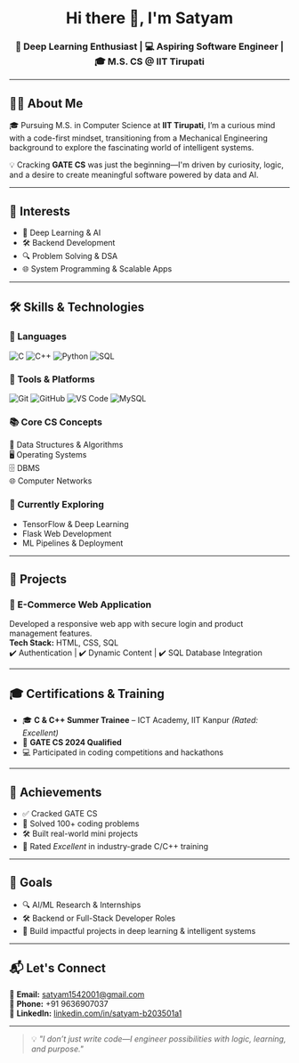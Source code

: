 <h1 align="center">Hi there 👋, I'm Satyam</h1>
<h3 align="center">🧠 Deep Learning Enthusiast | 💻 Aspiring Software Engineer | 🎓 M.S. CS @ IIT Tirupati</h3>

---

## 👨‍💻 About Me

🎓 Pursuing M.S. in Computer Science at **IIT Tirupati**, I’m a curious mind with a code-first mindset, transitioning from a Mechanical Engineering background to explore the fascinating world of intelligent systems.

💡 Cracking **GATE CS** was just the beginning—I'm driven by curiosity, logic, and a desire to create meaningful software powered by data and AI.

---

## 🌟 Interests

- 🤖 Deep Learning & AI  
- 🛠️ Backend Development  
- 🔍 Problem Solving & DSA  
- 🌐 System Programming & Scalable Apps

---

## 🛠️ Skills & Technologies

### 🚀 Languages
![C](https://img.shields.io/badge/C-00599C?style=for-the-badge&logo=c&logoColor=white)
![C++](https://img.shields.io/badge/C++-00599C?style=for-the-badge&logo=c%2B%2B&logoColor=white)
![Python](https://img.shields.io/badge/Python-3776AB?style=for-the-badge&logo=python&logoColor=white)
![SQL](https://img.shields.io/badge/SQL-4479A1?style=for-the-badge&logo=postgresql&logoColor=white)

### 🧰 Tools & Platforms
![Git](https://img.shields.io/badge/Git-F05032?style=for-the-badge&logo=git&logoColor=white)
![GitHub](https://img.shields.io/badge/GitHub-181717?style=for-the-badge&logo=github&logoColor=white)
![VS Code](https://img.shields.io/badge/VS--Code-007ACC?style=for-the-badge&logo=visual-studio-code&logoColor=white)
![MySQL](https://img.shields.io/badge/MySQL-005C84?style=for-the-badge&logo=mysql&logoColor=white)

### 📚 Core CS Concepts
🧠 Data Structures & Algorithms  
🖥️ Operating Systems  
🗄️ DBMS  
🌐 Computer Networks

### 🔬 Currently Exploring
- TensorFlow & Deep Learning  
- Flask Web Development  
- ML Pipelines & Deployment

---

## 🚀 Projects

### 🛒 E-Commerce Web Application  
Developed a responsive web app with secure login and product management features.  
**Tech Stack:** HTML, CSS, SQL  
✔️ Authentication | ✔️ Dynamic Content | ✔️ SQL Database Integration


---

## 🎓 Certifications & Training

- 🎓 **C & C++ Summer Trainee** – ICT Academy, IIT Kanpur *(Rated: Excellent)*  
- 🧠 **GATE CS 2024 Qualified**  
- 💻 Participated in coding competitions and hackathons  

---

## 🏅 Achievements

- ✅ Cracked GATE CS  
- 🧩 Solved 100+ coding problems  
- 🛠️ Built real-world mini projects  
- 🧠 Rated *Excellent* in industry-grade C/C++ training

---

## 🎯 Goals

- 🔍 AI/ML Research & Internships  
- 🛠️ Backend or Full-Stack Developer Roles  
- 🚀 Build impactful projects in deep learning & intelligent systems  

---

## 📬 Let's Connect

📧 **Email:** satyam1542001@gmail.com  
📱 **Phone:** +91 9636907037  
🔗 **LinkedIn:** [linkedin.com/in/satyam-b203501a1](https://www.linkedin.com/in/satyam-b203501a1/)

---

> 💡 *"I don’t just write code—I engineer possibilities with logic, learning, and purpose."*


